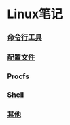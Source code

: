 # Linux笔记

### [命令行工具](command)
### [配置文件](config-file)
### Procfs
### [Shell](shell)
### [其他](other.md)
